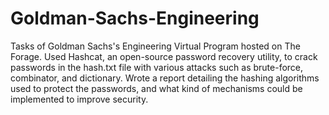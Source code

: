 # Goldman-Sachs-Engineering
Tasks of Goldman Sachs's Engineering Virtual Program hosted on The Forage.
Used Hashcat, an open-source password recovery utility, to crack passwords in the hash.txt file with various attacks such as brute-force, combinator, and dictionary.
Wrote a report detailing the hashing algorithms used to protect the passwords, and what kind of mechanisms could be implemented to improve security.
